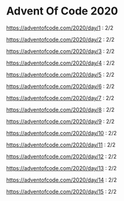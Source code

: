 # Advent Of Code 2020

https://adventofcode.com/2020/day/1 : 2/2

https://adventofcode.com/2020/day/2 : 2/2

https://adventofcode.com/2020/day/3 : 2/2

https://adventofcode.com/2020/day/4 : 2/2

https://adventofcode.com/2020/day/5 : 2/2

https://adventofcode.com/2020/day/6 : 2/2

https://adventofcode.com/2020/day/7 : 2/2

https://adventofcode.com/2020/day/8 : 2/2

https://adventofcode.com/2020/day/9 : 2/2

https://adventofcode.com/2020/day/10 : 2/2

https://adventofcode.com/2020/day/11 : 2/2

https://adventofcode.com/2020/day/12 : 2/2

https://adventofcode.com/2020/day/13 : 2/2

https://adventofcode.com/2020/day/14 : 2/2

https://adventofcode.com/2020/day/15 : 2/2
